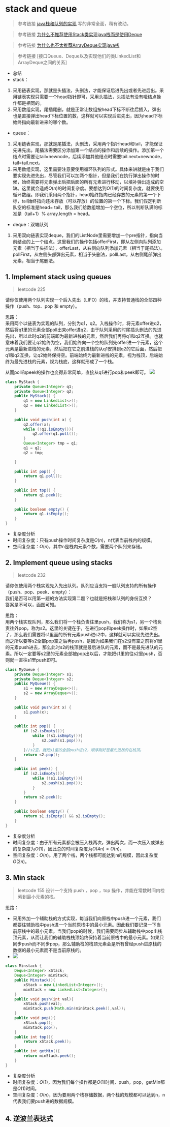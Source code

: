 # stack and queue
>参考链接 [java栈和队列的实现](http://www.codebaoku.com/it-java/it-java-226198.html) 写的非常全面，稍有改动。

>参考链接 [为什么不推荐使用Stack类实现java栈而是使用Deque](https://mp.weixin.qq.com/s/TSpWaYSUpjeR_wzSclCTQA)

>参考链接 [为什么也不太推荐ArrayDeque实现java栈](https://mp.weixin.qq.com/s/o6gnTbbKUODHBgRD7AYqUQ)

>参考链接 [接口Queue、Deque以及实现他们的类LinkedList和ArrayDeque之间的关系]

* 总结  
* stack：  
1. 采用链表实现，那就是头插法，头删法，才能保证后进先出或者先进后出。采用链表实现只需要一个head指针即可，采用头插法，头插法有没有哑结点操作都是相同的。  
2. 采用数组实现，尾插尾删，就是正常让数组按head下标不断往后插入，弹出也是直接弹出head下标位置的数，这样就可以实现后进先出，因为head下标始终指向最新进来的哪个数。
* queue：  
1. 采用链表实现，那就是尾插法，头删法，采用两个指针head和tail，才能保证先进先出。尾插法需要区分添加第一个结点的操作和后续的操作。添加第一个结点时需要让tail=newnode，后续添加其他结点时需要tail.next=newnode，tail=tail.next。
2. 采用数组实现，这里需要注意要使用循环队列的形式。具体来讲就是由于我们要实现先进先出，尽管我们可以加两个指针，但是我们在执行弹出操作的时候，始终需要将元素弹出后把后面的所有元素进行移动，以填补弹出造成的空缺。这里就会造成$O(n)$的时间复杂度。要想达到$O(1)$的时间复杂度，就要使用循环数组。即我们采用两个指针，head始终指向已经存放的元素的第一个下标，tail始终指向还未存放（可以存放）的位置的第一个下标。我们假定判断队空的标准是head= tail，那么我们给数组增加一个空位，所以判断队满的标准是（tail+1）% array.length = head。
*  deque：双端队列
1. 采用双向链表实现deque，我们的ListNode里需要增加一个pre指针，指向当前结点的上一个结点。这里我们的操作包括offerFirst，即从左侧向队列添加元素（相当于头插法），offerLast，从右侧向队列添加元素（相当于尾插法）。pollFirst，从左侧头部弹出元素，相当于头删法，pollLast，从右侧尾部弹出元素，相当于尾删法。

## 1. Implement stack using queues
>leetcode 225

请你仅使用两个队列实现一个后入先出（LIFO）的栈，并支持普通栈的全部四种操作（push、top、pop 和 empty）。

思路：  
采用两个以链表为实现的队列，分别为q1，q2。入栈操作时，将元素offer进q2，然后将q1里的元素全部poll出来offer进q2，由于队列采用的时尾插头删法的先进先出，所以此时q2的前端即为最新进栈的元素，然后我们再将q1和q2互换。也就意味着我们要让q2始终为空，我们始终向一个空的队列先offer进一个元素，这个元素是最新进栈的元素，然后把在它之前进栈的从q1安排到q2的它后面，然后把q1和q2互换，让q2始终保持空。前端始终为最新进栈的元素，视为栈顶，后端始终为最先进栈的元素，视为栈底，这样就形成了一个栈。

从而poll和peek的操作也变得非常简单，直接从q1进行pop和peek即可。
![](./images/225_fig1.gif)
```java
class MyStack {
    private Queue<Integer> q1;
    private Queue<Integer> q2;
    public MyStack() {
        q1 = new LinkedList<>();
        q2 = new LinkedList<>();
    }
    
    public void push(int x) {
        q2.offer(x);
        while (!q1.isEmpty()){
            q2.offer(q1.poll());
        }
        Queue<Integer> tmp = q1;
        q1 = q2;
        q2 = tmp;

    }
    
    public int pop() {
        return q1.poll();
    }
    
    public int top() {
        return q1.peek();
    }
    
    public boolean empty() {
        return q1.isEmpty();
    }
}
```
* 复杂度分析
* 时间复杂度：只有push操作时间复杂度是$O(n)$，n代表当前栈内的规模。
* 空间复杂度：$O(n)$，其中n是栈内元素个数，需要两个队列来存储。



## 2. Implement queue using stacks
>leetcode 232

请你仅使用两个栈实现先入先出队列。队列应当支持一般队列支持的所有操作（push、pop、peek、empty）：  
我们是否可以用第一题的方法实现第二题？也就是把栈和队列的身份互换？  
答案是不可以，画图可知。

思路：  
用两个栈实现队列，那么我们将一个栈负责往里push，我们称为s1，另一个栈负责往外pop，称为s2。这里的关键在于，在进行pop和peek操作时，如果s2空了，那么我们需要将s1里面的所有元素push进s2中，这样就可以实现先进先出。而之所以要等s2全部pop空之后再push，是因为如果我们在s2没有空之前将s1里的元素push进去，那么此时s2的栈顶就是最后进队的元素，而不是最先进队的元素。所以一定要等s2里的元素全部被pop出以后，才能把s1里的往s2里push，否则就一直往s1里push即可。


```java
class MyQueue {
    private Deque<Integer> s1;
    private Deque<Integer> s2;
    public MyQueue() {
        s1 = new ArrayDeque<>();
        s2 = new ArrayDeque<>();
    }
    
    public void push(int x) {
        s1.push(x);
    }
    
    public int pop() {
        if (s2.isEmpty()){
            while (!s1.isEmpty()){
                s2.push(s1.pop());
            }   
        }//s2空，就把s1里的全部push进s2，顺序刚好是最先进栈的在栈顶。
        return s2.pop();
    }
    
    public int peek() {
        if (s2.isEmpty()){
            while (!s1.isEmpty()){
                s2.push(s1.pop());
            }   
        }
        return s2.peek();
    }
    
    public boolean empty() {
        return s1.isEmpty() && s2.isEmpty();
    }
}
```
* 复杂度分析
* 时间复杂度：由于所有元素都会被压入栈两次，弹出两次，而一次压入或弹出的复杂度为$O(1)$，因此总的时间复杂度为$O(4n) = O(n)$。
* 空间复杂度：$O(n)$。用了两个栈，两个栈都可能达到n的规模，因此复杂度$O(2n)$。

## 3. Min stack
>leetcode 155
设计一个支持 push ，pop ，top 操作，并能在常数时间内检索到最小元素的栈。 

思路：  
* 采用外加一个辅助栈的方式实现，每当我们向原栈中push进一个元素，我们都要往辅助栈中push进一个当前原栈中的最小元素。因此我们要记录一下当前原栈中的最小元素。当我们pop的时候，我们需要同步从辅助栈中pop出栈顶元素，从而让我们的辅助栈栈顶始终保持着当前原栈中的最小元素。如果只同步push而不同步pop，那么辅助栈的栈顶元素会是所有曾经push进原栈的数据的最小元素而不是当前原栈的。
* ![](./images/155_fig1.gif)
```java
class Minstack {
    Deque<Integer> xStack;
    Deque<Integer> minStack;
    public Minstack(){
        xStack = new LinkedList<Integer>();
        minStack = new LinkedList<Integer>();
    }
    public void push(int val){
        xStack.push(val);
        minStack.push(Math.min(minStack.peek(),val));
    }
    public void pop(){
        xStack.pop();
        minStack.pop();
    }
    public int top(){
        return xStack.peek();
    }
    public int getMin(){
        return minStack.peek();
    }
}
```
* 复杂度分析
* 时间复杂度：$O(1)$，因为我们每个操作都是$O(1)$时间，push，pop，getMin都是$O(1)$时间。
* 空间复杂度：$O(n)$，因为要用两个栈存储数据，两个栈的规模都可以达到n，n代表我们要push进的数据规模。

## 4. 逆波兰表达式

